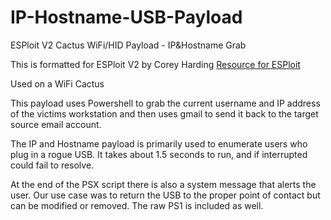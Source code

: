 # IP-Hostname-USB-Payload

ESPloit V2 Cactus WiFi/HID Payload - IP&Hostname Grab

This is formatted for ESPloit V2 by Corey Harding
[Resource for ESPloit](https://github.com/exploitagency/ESPloitV2)

Used on a WiFi Cactus

This payload uses Powershell to grab the current username and IP address of the victims workstation and then uses gmail to send it back to the target source email account.

The IP and Hostname payload is primarily used to enumerate users who plug in a rogue USB. It takes about 1.5 seconds to run, and if interrupted could fail to resolve.

At the end of the PSX script there is also a system message that alerts the user. Our use case was to return the USB to the proper point of contact but can be modified or removed. The raw PS1 is included as well. 

